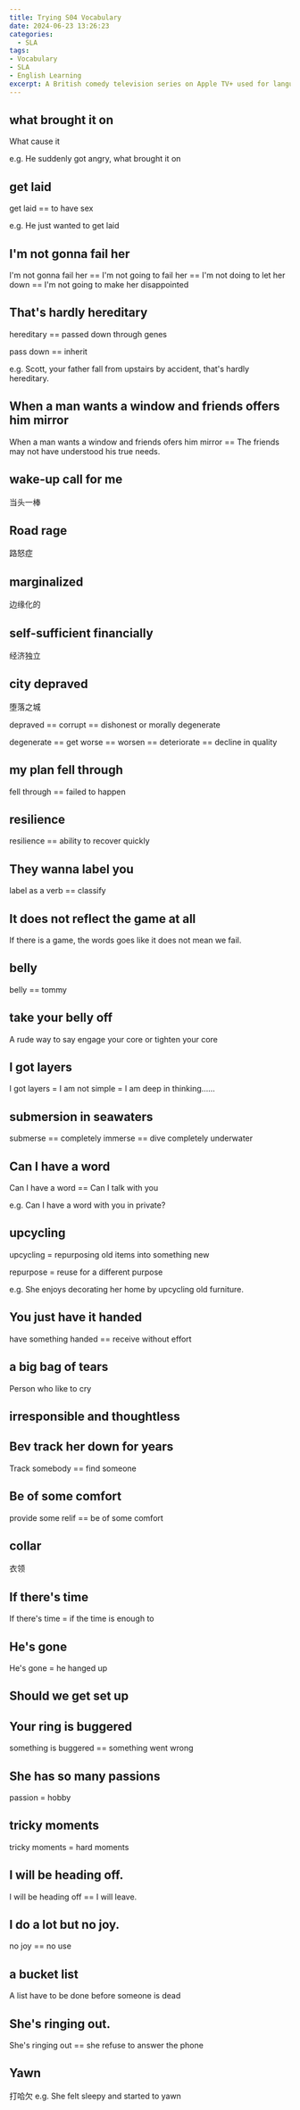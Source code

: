 ```yaml
---
title: Trying S04 Vocabulary
date: 2024-06-23 13:26:23
categories:
  - SLA
tags: 
- Vocabulary
- SLA
- English Learning
excerpt: A British comedy television series on Apple TV+ used for language learning
---
```


## what brought it on
What cause it

e.g. He suddenly got angry, what brought it on

## get laid
get laid == to have sex

e.g. He just wanted to get laid

## I'm not gonna fail her
I'm not gonna fail her == I'm not going to fail her == I'm not doing to let her down == I'm not going to make her disappointed

## That's hardly hereditary
hereditary == passed down through genes

pass down == inherit

e.g. Scott, your father fall from upstairs by accident, that's hardly hereditary.

## When a man wants a window and friends offers him mirror
When a man wants a window and friends ofers him mirror == The friends may not have understood his true needs.

## wake-up call for me
当头一棒

## Road rage
路怒症

## marginalized
边缘化的

## self-sufficient financially
经济独立

## city depraved
堕落之城

depraved == corrupt == dishonest or morally degenerate

degenerate == get worse == worsen == deteriorate == decline in quality

## my plan fell through
fell through == failed to happen

## resilience
resilience == ability to recover quickly

## They wanna label you
label as a verb == classify 

## It does not reflect the game at all
If there is a game, the words goes like it does not mean we fail.

## belly
belly == tommy

## take your belly off
A rude way to say engage your core or tighten your core

## I got layers
I got layers = I am not simple = I am deep in thinking……

## submersion in seawaters
submerse == completely immerse == dive completely underwater

## Can I have a word
Can I have a word == Can I talk with you

e.g. Can I have a word with you in private?

## upcycling
upcycling = repurposing old items into something new 

repurpose = reuse for a different purpose

e.g. She enjoys decorating her home by upcycling old furniture.

## You just have it handed 
have something handed == receive without effort

## a big bag of tears
Person who like to cry

## irresponsible and thoughtless

## Bev track her down for years
Track somebody == find someone

## Be of some comfort
provide some relif == be of some comfort

## collar
衣领

## If there's time
If there's time = if the time is enough to


## He's gone 
He's gone = he hanged up

## Should we get set up

## Your ring is buggered
something is buggered == something went wrong

## She has so many passions
passion = hobby

## tricky moments 
tricky moments = hard moments

## I will be heading off. 
I will be heading off == I will leave.

## I do a lot but no joy. 
no joy == no use

## a bucket list
A list have to be done before someone is dead

## She's ringing out. 
She's ringing out == she refuse to answer the phone

## Yawn
打哈欠
e.g. She felt sleepy and started to yawn

